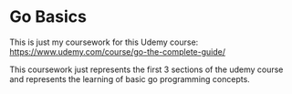 # Go Basics

This is just my coursework for this Udemy course: https://www.udemy.com/course/go-the-complete-guide/

This coursework just represents the first 3 sections of the udemy course and represents the learning of basic go programming concepts.
